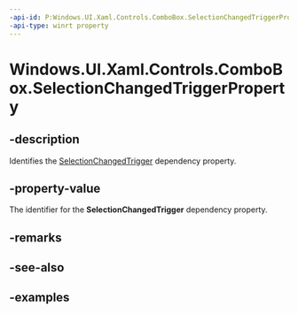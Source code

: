 ```yaml
---
-api-id: P:Windows.UI.Xaml.Controls.ComboBox.SelectionChangedTriggerProperty
-api-type: winrt property
---
```


<!-- Property syntax.
public DependencyProperty SelectionChangedTriggerProperty { get; }
-->

# Windows.UI.Xaml.Controls.ComboBox.SelectionChangedTriggerProperty

## -description
Identifies the [SelectionChangedTrigger](combobox_selectionchangedtrigger.md) dependency property.



## -property-value
The identifier for the **SelectionChangedTrigger** dependency property.

## -remarks

## -see-also

## -examples

